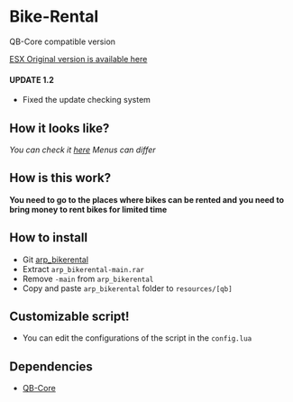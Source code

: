 # Bike-Rental

QB-Core compatible version

[ESX Original version is available here](https://github.com/hoaaiww/arp_bikerental)

#### UPDATE 1.2
* Fixed the update checking system

## How it looks like?
*You can check it [here](https://forum.cfx.re/t/release-arp-bike-rental-advanced-fivem-bike-rental/4767386)*
*Menus can differ*

## How is this work?

**You need to go to the places where bikes can be rented and you need to bring money to rent bikes for limited time**

## How to install

* Git [arp_bikerental](https://github.com/BourotBenjamin/arp_bikerental)
* Extract ```arp_bikerental-main.rar```
* Remove ```-main``` from ```arp_bikerental```
* Copy and paste ```arp_bikerental``` folder to ```resources/[qb]```

## Customizable script!

* You can edit the configurations of the script in the ```config.lua```

## Dependencies

* [QB-Core](https://forum.cfx.re/t/qbcore-framework/4116674)
